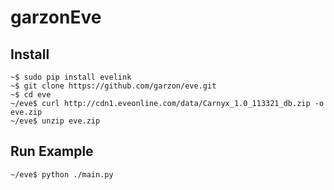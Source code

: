 # garzonEve

## Install

```
~$ sudo pip install evelink
~$ git clone https://github.com/garzon/eve.git
~$ cd eve
~/eve$ curl http://cdn1.eveonline.com/data/Carnyx_1.0_113321_db.zip -o eve.zip
~/eve$ unzip eve.zip
```

## Run Example

```
~/eve$ python ./main.py
```